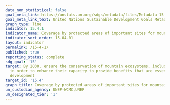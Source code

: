 ```yaml
---
data_non_statistical: false
goal_meta_link: https://unstats.un.org/sdgs/metadata/files/Metadata-15-04-01.pdf
goal_meta_link_text: United Nations Sustainable Development Goals Metadata (pdf 456kB)
graph_type: line
indicator: 15.4.1
indicator_name: Coverage by protected areas of important sites for mountain biodiversity
indicator_sort_order: 15-04-01
layout: indicator
permalink: /15-4-1/
published: true
reporting_status: complete
sdg_goal: '15'
target: By 2030, ensure the conservation of mountain ecosystems, including their biodiversity,
  in order to enhance their capacity to provide benefits that are essential for sustainable
  development
target_id: '15.4'
graph_title: Coverage by protected areas of important sites for mountain biodiversity
un_custodian_agency: UNEP-WCMC,UNEP
un_designated_tier: '1'
---
```

